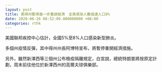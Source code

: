```yaml
---
layout: post
title: 美得州暫停進一步重啟經濟　全美感染人數或達人口8%
date: 2020-06-26 06:52:09.000000000 +08:00
categories: rthk
---
```


美國聯邦疾控中心估計，全國5%至8%人口感染新型肺炎。

多個州疫情反彈，其中得州州長阿博特宣布，將暫停重開經濟措施。

另外，雖然新澤西等三個州公布檢疫隔離規定，白宮說，總統特朗普將按原定計劃，周末前往他位於新澤西州的高爾夫球俱樂部。
